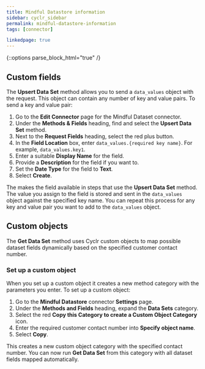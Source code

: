 ```yaml
---
title: Mindful Datastore information
sidebar: cyclr_sidebar
permalink: mindful-datastore-information
tags: [connector]

linkedpage: true
---
```

{::options parse_block_html="true" /}
<section class="card">

## Custom fields
The **Upsert Data Set** method allows you to send a `data_values` object with the request. This object can contain any number of key and value pairs. To send a key and value pair:

1. Go to the **Edit Connector** page for the Mindful Dataset connector.
2. Under the **Methods & Fields** heading, find and select the **Upsert Data Set** method.
3. Next to the **Request Fields** heading, select the red plus button.
4. In the **Field Location** box, enter `data_values.{required key name}`. For example, `data_values.key1`.
5. Enter a suitable **Display Name** for the field.
6. Provide a **Description** for the field if you want to.
7. Set the **Date Type** for the field to **Text**.
8. Select **Create**.

The makes the field available in steps that use the **Upsert Data Set** method. The value you assign to the field is stored and sent in the `data_values` object against the specified key name. You can repeat this process for any key and value pair you want to add to the `data_values` object.

</section>
<section class="card">

## Custom objects

The **Get Data Set** method uses Cyclr custom objects to map possible dataset fields dynamically based on the specified customer contact number. 

### Set up a custom object

When you set up a custom object it creates a new method category with the parameters you enter. To set up a custom object:

1. Go to the **Mindful Datastore** connector **Settings** page.
2. Under the **Methods and Fields** heading, expand the **Data Sets** category.
3. Select the red **Copy this Category to create a Custom Object Category** icon.
4. Enter the required customer contact number into **Specify object name**. 
5. Select **Copy**.

This creates a new custom object category with the specified contact number. You can now run **Get Data Set** from this category with all dataset fields mapped automatically.

</section>
